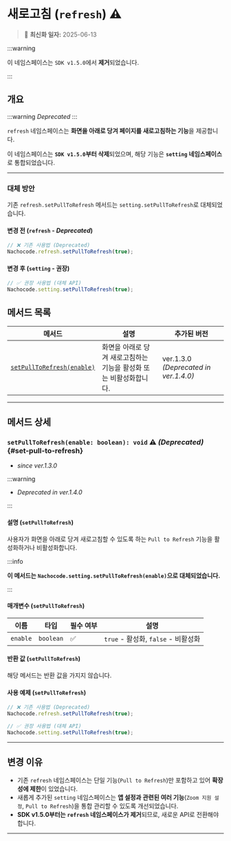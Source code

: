 # 새로고침 (`refresh`) ⚠️

> 🔔 **최신화 일자:** 2025-06-13

:::warning

이 네임스페이스는 `SDK v1.5.0`에서 **제거**되었습니다.

:::

## **개요**

:::warning _Deprecated_
:::

`refresh` 네임스페이스는 **화면을 아래로 당겨 페이지를 새로고침하는 기능**을 제공합니다.

이 네임스페이스는 **`SDK v1.5.0`부터 삭제**되었으며, 해당 기능은 **`setting` 네임스페이스**로 통합되었습니다.

---

### 대체 방안

기존 `refresh.setPullToRefresh` 메서드는 `setting.setPullToRefresh`로 대체되었습니다.

#### 변경 전 (`refresh` - _Deprecated_)

```javascript
// ❌ 기존 사용법 (Deprecated)
Nachocode.refresh.setPullToRefresh(true);
```

#### 변경 후 (`setting` - 권장)

```javascript
// ✅ 권장 사용법 (대체 API)
Nachocode.setting.setPullToRefresh(true);
```

## **메서드 목록**

| 메서드                                             | 설명                                                               | 추가된 버전                           |
| -------------------------------------------------- | ------------------------------------------------------------------ | ------------------------------------- |
| [`setPullToRefresh(enable)`](#set-pull-to-refresh) | 화면을 아래로 당겨 새로고침하는 기능을 활성화 또는 비활성화합니다. | ver.1.3.0 _(Deprecated in ver.1.4.0)_ |

---

## **메서드 상세**

### **`setPullToRefresh(enable: boolean): void`** ⚠️ _(Deprecated)_ {#set-pull-to-refresh}

- _since ver.1.3.0_

:::warning

- _Deprecated in ver.1.4.0_

:::

#### 설명 (`setPullToRefresh`)

사용자가 화면을 아래로 당겨 새로고침할 수 있도록 하는 `Pull to Refresh` 기능을 활성화하거나 비활성화합니다.

:::info

**이 메서드는 `Nachocode.setting.setPullToRefresh(enable)`으로 대체되었습니다.**

:::

#### 매개변수 (`setPullToRefresh`)

| 이름     | 타입      | 필수 여부 | 설명                                |
| -------- | --------- | --------- | ----------------------------------- |
| `enable` | `boolean` | ✅        | `true` - 활성화, `false` - 비활성화 |

#### 반환 값 (`setPullToRefresh`)

해당 메서드는 반환 값을 가지지 않습니다.

#### 사용 예제 (`setPullToRefresh`)

```javascript
// ❌ 기존 사용법 (Deprecated)
Nachocode.refresh.setPullToRefresh(true);
```

```javascript
// ✅ 권장 사용법 (대체 API)
Nachocode.setting.setPullToRefresh(true);
```

---

## **변경 이유**

- 기존 `refresh` 네임스페이스는 단일 기능(`Pull to Refresh`)만 포함하고 있어 **확장성에 제한**이 있었습니다.
- 새롭게 추가된 `setting` 네임스페이스는 **앱 설정과 관련된 여러 기능**(`Zoom 지원 설정`, `Pull to Refresh`)을 통합 관리할 수 있도록 개선되었습니다.
- **SDK v1.5.0부터는 `refresh` 네임스페이스가 제거**되므로, 새로운 API로 전환해야 합니다.

---
